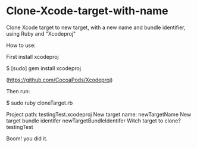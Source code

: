 # Clone-Xcode-target-with-name
Clone Xcode target to new target, with a new name and bundle identifier, using Ruby and "Xcodeproj"


How to use:

First install xcodeproj

$ [sudo] gem install xcodeproj

(https://github.com/CocoaPods/Xcodeproj)

Then run:

$ sudo ruby cloneTarget.rb

Project path:
testingTest.xcodeproj
New target name:
newTargetName
New target bundle identifer
newTargetBundleIdentifer
Witch target to clone?
testingTest

Boom! you did it.
